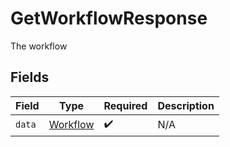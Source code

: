 # GetWorkflowResponse

The workflow


## Fields

| Field                                       | Type                                        | Required                                    | Description                                 |
| ------------------------------------------- | ------------------------------------------- | ------------------------------------------- | ------------------------------------------- |
| `data`                                      | [Workflow](../../models/shared/workflow.md) | :heavy_check_mark:                          | N/A                                         |